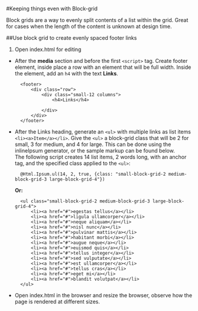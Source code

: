 #Keeping things even with Block-grid 

Block grids are a way to evenly split contents of a list within the grid. Great for cases when the length of the content is unknown at design time.

##Use block grid to create evenly spaced footer links
1. Open index.html for editing
- After the **media** section and before the first `<script>` tag. Create footer element, inside place a row with an element that will be full width. Inside the element, add an `h4` with the text **Links**. 

	    <footer>
	        <div class="row">
	            <div class="small-12 columns">
	                <h4>Links</h4>

	            </div>
	        </div>
	    </footer>

- After the Links heading, generate an `<ul>` with multiple links as list items `<li><a>Item</a></li>`. Give the `<ul>` a block-grid class that will be 2 for small, 3 for medium, and 4 for large. This can be done using the inlineIpsum generator, or the sample markup can be found below.  
The following script creates 14 list items, 2 words long, with an anchor tag, and the specified class applied to the `<ul>`:

		@Html.Ipsum.ul(14, 2, true, {class: "small-block-grid-2 medium-block-grid-3 large-block-grid-4"})

	**Or:**

		<ul class="small-block-grid-2 medium-block-grid-3 large-block-grid-4">
			<li><a href="#">egestas tellus</a></li>
			<li><a href="#">ligula ullamcorper</a></li>
			<li><a href="#">neque aliquam</a></li>
			<li><a href="#">nisl nunc</a></li>
			<li><a href="#">pulvinar mattis</a></li>
			<li><a href="#">habitant morbi</a></li>
			<li><a href="#">augue neque</a></li>
			<li><a href="#">euismod quis</a></li>
			<li><a href="#">tellus integer</a></li>
			<li><a href="#">sed vulputate</a></li>
			<li><a href="#">est ullamcorper</a></li>
			<li><a href="#">tellus cras</a></li>
			<li><a href="#">eget mi</a></li>
			<li><a href="#">blandit volutpat</a></li>
		</ul>

- Open index.html in the browser and resize the browser, observe how the page is rendered at different sizes.
